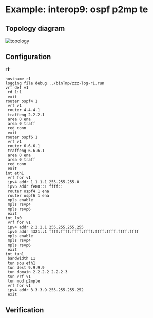 # Example: interop9: ospf p2mp te

## **Topology diagram**

![topology](/img/intop9-ospf09.tst.png)

## **Configuration**

**r1:**
```
hostname r1
logging file debug ../binTmp/zzz-log-r1.run
vrf def v1
 rd 1:1
 exit
router ospf4 1
 vrf v1
 router 4.4.4.1
 traffeng 2.2.2.1
 area 0 ena
 area 0 traff
 red conn
 exit
router ospf6 1
 vrf v1
 router 6.6.6.1
 traffeng 6.6.6.1
 area 0 ena
 area 0 traff
 red conn
 exit
int eth1
 vrf for v1
 ipv4 addr 1.1.1.1 255.255.255.0
 ipv6 addr fe80::1 ffff::
 router ospf4 1 ena
 router ospf6 1 ena
 mpls enable
 mpls rsvp4
 mpls rsvp6
 exit
int lo0
 vrf for v1
 ipv4 addr 2.2.2.1 255.255.255.255
 ipv6 addr 4321::1 ffff:ffff:ffff:ffff:ffff:ffff:ffff:ffff
 mpls enable
 mpls rsvp4
 mpls rsvp6
 exit
int tun1
 bandwidth 11
 tun sou eth1
 tun dest 9.9.9.9
 tun domain 2.2.2.2 2.2.2.3
 tun vrf v1
 tun mod p2mpte
 vrf for v1
 ipv4 addr 3.3.3.9 255.255.255.252
 exit
```

## **Verification**
